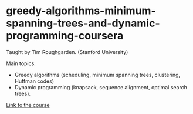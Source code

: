 # greedy-algorithms-minimum-spanning-trees-and-dynamic-programming-coursera

Taught by Tim Roughgarden. (Stanford University)

Main topics:
- Greedy algorithms (scheduling, minimum spanning trees, clustering, Huffman codes) 
- Dynamic programming (knapsack, sequence alignment, optimal search trees).

[Link to the course](https://www.coursera.org/learn/algorithms-greedy/home/info)
